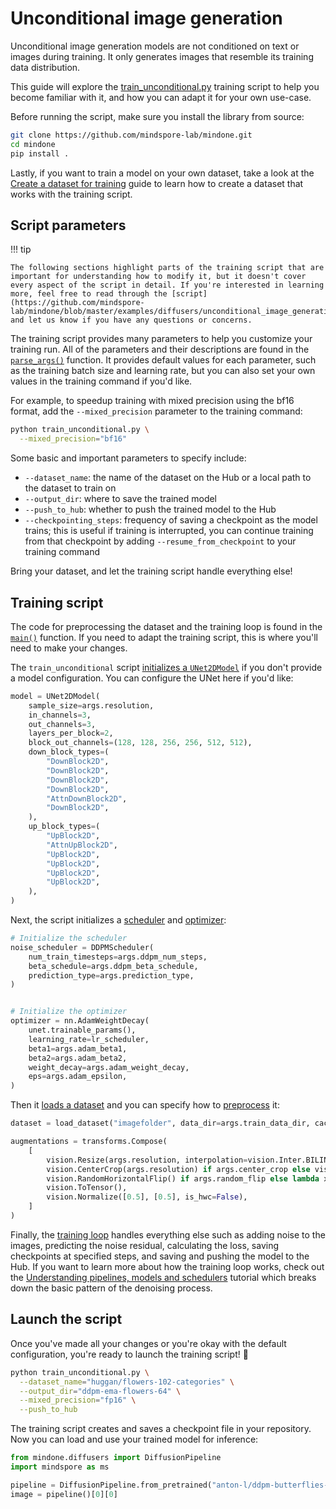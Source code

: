 <!--Copyright 2024 The HuggingFace Team. All rights reserved.

Licensed under the Apache License, Version 2.0 (the "License"); you may not use this file except in compliance with
the License. You may obtain a copy of the License at

http://www.apache.org/licenses/LICENSE-2.0

Unless required by applicable law or agreed to in writing, software distributed under the License is distributed on
an "AS IS" BASIS, WITHOUT WARRANTIES OR CONDITIONS OF ANY KIND, either express or implied. See the License for the
specific language governing permissions and limitations under the License.
-->

# Unconditional image generation

Unconditional image generation models are not conditioned on text or images during training. It only generates images that resemble its training data distribution.

This guide will explore the [train_unconditional.py](https://github.com/mindspore-lab/mindone/blob/master/examples/diffusers/unconditional_image_generation/train_unconditional.py) training script to help you become familiar with it, and how you can adapt it for your own use-case.

Before running the script, make sure you install the library from source:

```bash
git clone https://github.com/mindspore-lab/mindone.git
cd mindone
pip install .
```

Lastly, if you want to train a model on your own dataset, take a look at the [Create a dataset for training](create_dataset.md) guide to learn how to create a dataset that works with the training script.

## Script parameters

!!! tip

    The following sections highlight parts of the training script that are important for understanding how to modify it, but it doesn't cover every aspect of the script in detail. If you're interested in learning more, feel free to read through the [script](https://github.com/mindspore-lab/mindone/blob/master/examples/diffusers/unconditional_image_generation/train_unconditional.py) and let us know if you have any questions or concerns.

The training script provides many parameters to help you customize your training run. All of the parameters and their descriptions are found in the [`parse_args()`](https://github.com/mindspore-lab/mindone/blob/master/examples/diffusers/unconditional_image_generation/train_unconditional.py#L26) function. It provides default values for each parameter, such as the training batch size and learning rate, but you can also set your own values in the training command if you'd like.

For example, to speedup training with mixed precision using the bf16 format, add the `--mixed_precision` parameter to the training command:

```bash
python train_unconditional.py \
  --mixed_precision="bf16"
```

Some basic and important parameters to specify include:

- `--dataset_name`: the name of the dataset on the Hub or a local path to the dataset to train on
- `--output_dir`: where to save the trained model
- `--push_to_hub`: whether to push the trained model to the Hub
- `--checkpointing_steps`: frequency of saving a checkpoint as the model trains; this is useful if training is interrupted, you can continue training from that checkpoint by adding `--resume_from_checkpoint` to your training command

Bring your dataset, and let the training script handle everything else!

## Training script

The code for preprocessing the dataset and the training loop is found in the [`main()`](https://github.com/mindspore-lab/mindone/blob/master/examples/diffusers/unconditional_image_generation/train_unconditional.py#L250) function. If you need to adapt the training script, this is where you'll need to make your changes.

The `train_unconditional` script [initializes a `UNet2DModel`](https://github.com/mindspore-lab/mindone/blob/master/examples/diffusers/unconditional_image_generation/train_unconditional.py#L271) if you don't provide a model configuration. You can configure the UNet here if you'd like:

```py
model = UNet2DModel(
    sample_size=args.resolution,
    in_channels=3,
    out_channels=3,
    layers_per_block=2,
    block_out_channels=(128, 128, 256, 256, 512, 512),
    down_block_types=(
        "DownBlock2D",
        "DownBlock2D",
        "DownBlock2D",
        "DownBlock2D",
        "AttnDownBlock2D",
        "DownBlock2D",
    ),
    up_block_types=(
        "UpBlock2D",
        "AttnUpBlock2D",
        "UpBlock2D",
        "UpBlock2D",
        "UpBlock2D",
        "UpBlock2D",
    ),
)
```

Next, the script initializes a [scheduler](https://github.com/mindspore-lab/mindone/blob/master/examples/diffusers/unconditional_image_generation/train_unconditional.py#L309) and [optimizer](https://github.com/mindspore-lab/mindone/blob/master/examples/diffusers/unconditional_image_generation/train_unconditional.py#L385):

```py
# Initialize the scheduler
noise_scheduler = DDPMScheduler(
    num_train_timesteps=args.ddpm_num_steps,
    beta_schedule=args.ddpm_beta_schedule,
    prediction_type=args.prediction_type,
)


# Initialize the optimizer
optimizer = nn.AdamWeightDecay(
    unet.trainable_params(),
    learning_rate=lr_scheduler,
    beta1=args.adam_beta1,
    beta2=args.adam_beta2,
    weight_decay=args.adam_weight_decay,
    eps=args.adam_epsilon,
)
```

Then it [loads a dataset](https://github.com/mindspore-lab/mindone/blob/master/examples/diffusers/unconditional_image_generation/train_unconditional.py#L331) and you can specify how to [preprocess](https://github.com/mindspore-lab/mindone/blob/master/examples/diffusers/unconditional_image_generation/train_unconditional.py#L335) it:

```py
dataset = load_dataset("imagefolder", data_dir=args.train_data_dir, cache_dir=args.cache_dir, split="train")

augmentations = transforms.Compose(
    [
        vision.Resize(args.resolution, interpolation=vision.Inter.BILINEAR),
        vision.CenterCrop(args.resolution) if args.center_crop else vision.RandomCrop(args.resolution),
        vision.RandomHorizontalFlip() if args.random_flip else lambda x: x,
        vision.ToTensor(),
        vision.Normalize([0.5], [0.5], is_hwc=False),
    ]
)
```

Finally, the [training loop](https://github.com/mindspore-lab/mindone/blob/master/examples/diffusers/unconditional_image_generation/train_unconditional.py#L471) handles everything else such as adding noise to the images, predicting the noise residual, calculating the loss, saving checkpoints at specified steps, and saving and pushing the model to the Hub. If you want to learn more about how the training loop works, check out the [Understanding pipelines, models and schedulers](../using-diffusers/write_own_pipeline.md) tutorial which breaks down the basic pattern of the denoising process.

## Launch the script

Once you've made all your changes or you're okay with the default configuration, you're ready to launch the training script! 🚀

```bash
python train_unconditional.py \
  --dataset_name="huggan/flowers-102-categories" \
  --output_dir="ddpm-ema-flowers-64" \
  --mixed_precision="fp16" \
  --push_to_hub
```

The training script creates and saves a checkpoint file in your repository. Now you can load and use your trained model for inference:

```py
from mindone.diffusers import DiffusionPipeline
import mindspore as ms

pipeline = DiffusionPipeline.from_pretrained("anton-l/ddpm-butterflies-128")
image = pipeline()[0][0]
```
